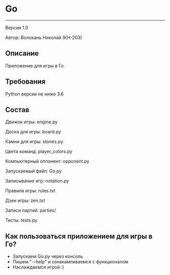 # Go
***
Версия 1.0

Автор: Волохань Николай (КН-203)

## Описание
Приложение для игры в Го.
## Требования
Python версии не ниже 3.6
## Состав
Движок игры: engine.py

Доска для игры: board.py

Камни для игры: stones.py

Цвета команд: player_colors.py

Компьютерный оппонент: opponent.py

Запускаемый файл: Go.py

Записывание игр: notation.py

Правила игры: rules.txt

Дзен игры: zen.txt

Записи партий: parties/

Тесты: tests.py
## Как пользоваться приложением для игры в Го?
* Запускаем Go.py через консоль
* Пишем "--help" и ознакамливаемся с функционалом
* Наслаждаемся игрой :)